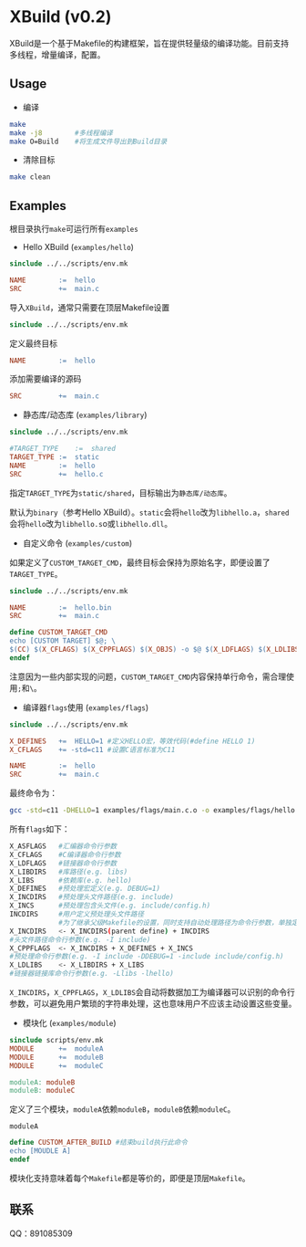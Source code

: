 # XBuild (v0.2)
XBuild是一个基于Makefile的构建框架，旨在提供轻量级的编译功能。目前支持多线程，增量编译，配置。
## Usage
- 编译
```sh
make
make -j8        #多线程编译
make O=Build    #将生成文件导出到Build目录
```
- 清除目标
```sh
make clean
```
## Examples
根目录执行`make`可运行所有`examples`
- Hello XBuild (`examples/hello`)

```makefile
sinclude ../../scripts/env.mk

NAME		:=	hello
SRC			+=	main.c
```
导入`XBuild`，通常只需要在顶层Makefile设置
```makefile
sinclude ../../scripts/env.mk
```
定义最终目标
```makefile
NAME		:=	hello
```
添加需要编译的源码
```makefile
SRC			+=	main.c
```
- 静态库/动态库 (`examples/library`)
```makefile
sinclude ../../scripts/env.mk

#TARGET_TYPE	:=	shared
TARGET_TYPE	:=	static
NAME		:=	hello
SRC			+=	hello.c
```
指定`TARGET_TYPE`为`static/shared`，目标输出为`静态库/动态库`。

默认为`binary`（参考Hello XBuild）。`static`会将`hello`改为`libhello.a`，`shared`会将`hello`改为`libhello.s`o或`libhello.dll`。
- 自定义命令 (`examples/custom`)

如果定义了`CUSTOM_TARGET_CMD`，最终目标会保持为原始名字，即便设置了`TARGET_TYPE`。
```makefile
sinclude ../../scripts/env.mk

NAME		:=	hello.bin
SRC			+=	main.c

define CUSTOM_TARGET_CMD
echo [CUSTOM TARGET] $@; \
$(CC) $(X_CFLAGS) $(X_CPPFLAGS) $(X_OBJS) -o $@ $(X_LDFLAGS) $(X_LDLIBS)
endef
```
注意因为一些内部实现的问题，`CUSTOM_TARGET_CMD`内容保持单行命令，需合理使用`;`和`\`。
- 编译器`flags`使用 (`examples/flags`)
```makefile
sinclude ../../scripts/env.mk

X_DEFINES	+=	HELLO=1 #定义HELLO宏，等效代码(#define HELLO 1)
X_CFLAGS	+= -std=c11 #设置C语言标准为C11

NAME		:=	hello
SRC			+=	main.c
```
最终命令为：
```sh
gcc -std=c11 -DHELLO=1 examples/flags/main.c.o -o examples/flags/hello
```
所有`flags`如下：
```sh
X_ASFLAGS   #汇编器命令行参数
X_CFLAGS    #C编译器命令行参数
X_LDFLAGS   #链接器命令行参数
X_LIBDIRS   #库路径(e.g. libs)
X_LIBS      #依赖库(e.g. hello)
X_DEFINES   #预处理宏定义(e.g. DEBUG=1)
X_INCDIRS   #预处理头文件路径(e.g. include)
X_INCS      #预处理包含头文件(e.g. include/config.h)
INCDIRS     #用户定义预处理头文件路径
            #为了继承父级Makefile的设置，同时支持自动处理路径为命令行参数，单独定义一个变量区别于X_INCDIRS
X_INCDIRS   <- X_INCDIRS(parent define) + INCDIRS
#头文件路径命令行参数(e.g. -I include)
X_CPPFLAGS  <- X_INCDIRS + X_DEFINES + X_INCS
#预处理命令行参数(e.g. -I include -DDEBUG=1 -include include/config.h)
X_LDLIBS    <- X_LIBDIRS + X_LIBS
#链接器链接库命令行参数(e.g. -Llibs -lhello)
```
`X_INCDIRS`，`X_CPPFLAGS`，`X_LDLIBS`会自动将数据加工为编译器可以识别的命令行参数，可以避免用户繁琐的字符串处理，这也意味用户不应该主动设置这些变量。
- 模块化 (`examples/module`)
```makefile
sinclude scripts/env.mk
MODULE		+=	moduleA
MODULE		+=	moduleB
MODULE		+=	moduleC

moduleA: moduleB
moduleB: moduleC
```
定义了三个模块，`moduleA`依赖`moduleB`，`moduleB`依赖`moduleC`。

`moduleA`
```makefile
define CUSTOM_AFTER_BUILD #结束build执行此命令
echo [MOUDLE A]
endef
```
模块化支持意味着每个`Makefile`都是等价的，即便是顶层`Makefile`。


## 联系
QQ：891085309